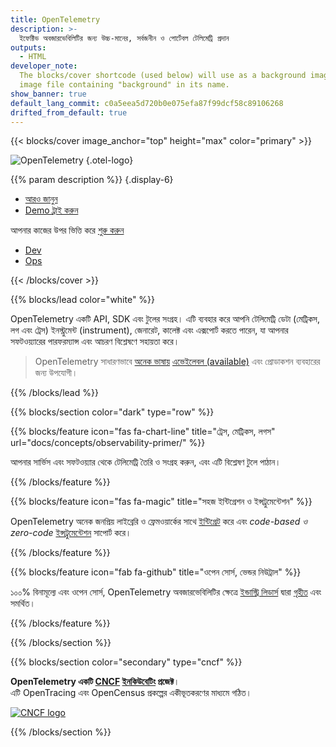 ```yaml
---
title: OpenTelemetry
description: >-
  ইফেক্টিভ অবজারভেবিলিটির জন্য উচ্চ-মানের, সর্বজনীন ও পোর্টেবল টেলিমেট্রি প্রদান
outputs:
  - HTML
developer_note:
  The blocks/cover shortcode (used below) will use as a background image any
  image file containing "background" in its name.
show_banner: true
default_lang_commit: c0a5eea5d720b0e075efa87f99dcf58c89106268
drifted_from_default: true
---
```


<div class="d-none"><a rel="me" href="https://fosstodon.org/@opentelemetry"></a></div>

{{< blocks/cover image_anchor="top" height="max" color="primary" >}}

<!-- prettier-ignore -->
![OpenTelemetry](/img/logos/opentelemetry-horizontal-color.svg)
{.otel-logo}

<!-- prettier-ignore -->
{{% param description %}}
{.display-6}

<div class="l-primary-buttons mt-5">

- [আরও জানুন](docs/what-is-opentelemetry/)
- [Demo ট্রাই করুন](docs/demo/)

</div>

<div class="h3 mt-4">
আপনার কাজের উপর ভিত্তি করে <a class="text-secondary" href="docs/getting-started/"> শুরু করুন </a>
</div>
<div class="l-get-started-buttons">

- [Dev](docs/getting-started/dev/)
- [Ops](docs/getting-started/ops/)

</div>
{{< /blocks/cover >}}

{{% blocks/lead color="white" %}}

OpenTelemetry একটি API, SDK এবং টুলের সংগ্রহ। এটি ব্যবহার করে আপনি টেলিমেট্রি
ডেটা (মেট্রিকস, লগ এবং ট্রেস) ইনস্ট্রুমেন্ট (instrument), জেনারেট, কালেক্ট এবং
এক্সপোর্ট করতে পারেন, যা আপনার সফটওয়্যারের পারফরম্যান্স এবং আচরণ বিশ্লেষণে
সহায়তা করে।

> OpenTelemetry সাধারণভাবে [অনেক ভাষায়](docs/languages/)
> [এভেইলেবল (available)](/status/) এবং প্রোডাকশন ব্যবহারের জন্য উপযোগী।

{{% /blocks/lead %}}

{{% blocks/section color="dark" type="row" %}}

{{% blocks/feature icon="fas fa-chart-line" title="ট্রেস, মেট্রিকস, লগস" url="docs/concepts/observability-primer/" %}}

আপনার সার্ভিস এবং সফটওয়্যার থেকে টেলিমেট্রি তৈরি ও সংগ্রহ করুন, এবং এটি
বিশ্লেষণ টুলে পাঠান।

{{% /blocks/feature %}}

{{% blocks/feature icon="fas fa-magic" title="সহজ ইন্টিগ্রেশন ও ইন্সট্রুমেন্টেশন" %}}

OpenTelemetry অনেক জনপ্রিয় লাইব্রেরি ও ফ্রেমওয়ার্কের সাথে
[ইন্টিগ্রেট][integrates] করে এবং _code-based ও zero-code_
[ইন্সট্রুমেন্টেশন][instrumentation] সাপোর্ট করে।

[instrumentation]: /docs/concepts/instrumentation/
[integrates]: /ecosystem/integrations/

{{% /blocks/feature %}}

{{% blocks/feature icon="fab fa-github" title="ওপেন সোর্স, ভেন্ডর নিউট্রাল" %}}

১০০% বিনামূল্যে এবং ওপেন সোর্স, OpenTelemetry অবজারভেবিলিটির ক্ষেত্রে
[ইন্ডাস্ট্রি লিডার্স][industry leaders] দ্বারা [গৃহীত][adopted] এবং সমর্থিত।

[adopted]: /ecosystem/adopters/
[industry leaders]: /ecosystem/vendors/

{{% /blocks/feature %}}

{{% /blocks/section %}}

{{% blocks/section color="secondary" type="cncf" %}}

**OpenTelemetry একটি [CNCF][] [ইনকিউবেটিং][incubating] প্রজেক্ট**।<br> এটি
OpenTracing এবং OpenCensus প্রকল্পের একীভূতকরণের মাধ্যমে গঠিত।

[![CNCF logo][]][cncf]

[cncf]: https://cncf.io
[cncf logo]: /img/logos/cncf-white.svg
[incubating]: https://www.cncf.io/projects/

{{% /blocks/section %}}
